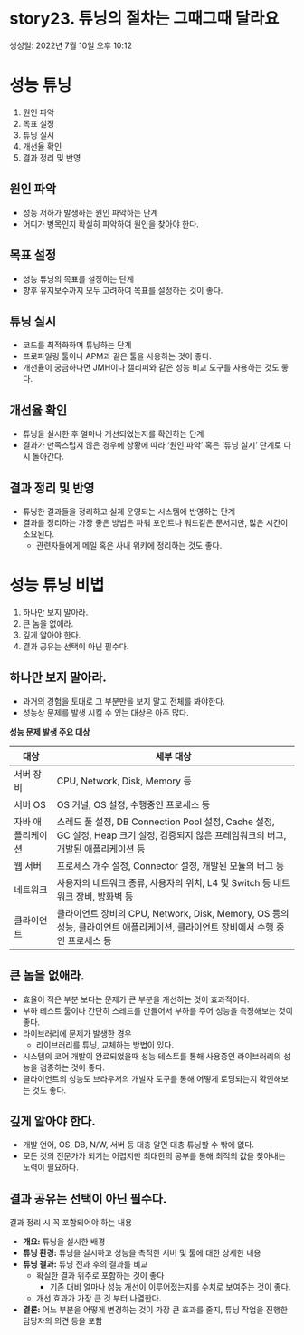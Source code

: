 # story23. 튜닝의 절차는 그때그때 달라요
생성일: 2022년 7월 10일 오후 10:12

# 성능 튜닝

1. 원인 파악
2. 목표 설정
3. 튜닝 실시
4. 개선율 확인
5. 결과 정리 및 반영

## 원인 파악

- 성능 저하가 발생하는 원인 파악하는 단계
- 어디가 병목인지 확실히 파악하여 원인을 찾아야 한다.

## 목표 설정

- 성능 튜닝의 목표를 설정하는 단계
- 향후 유지보수까지 모두 고려하여 목표를 설정하는 것이 좋다.

## 튜닝 실시

- 코드를 최적화하며 튜닝하는 단계
- 프로파일링 툴이나 APM과 같은 툴을 사용하는 것이 좋다.
- 개선율이 궁금하다면 JMH이나 캘리퍼와 같은 성능 비교 도구를 사용하는 것도 좋다.

## 개선율 확인

- 튜닝을 실시한 후 얼마나 개선되었는지를 확인하는 단계
- 결과가 만족스럽지 않은 경우에 상황에 따라 ‘원인 파악’ 혹은 ‘튜닝 실시’ 단계로 다시 돌아간다.

## 결과 정리 및 반영

- 튜닝한 결과들을 정리하고 실제 운영되는 시스템에 반영하는 단계
- 결과를 정리하는 가장 좋은 방법은 파워 포인트나 워드같은 문서지만, 많은 시간이 소요된다.
    - 관련자들에게 메일 혹은 사내 위키에 정리하는 것도 좋다.

# 성능 튜닝 비법

1. 하나만 보지 말아라.
2. 큰 놈을 없애라.
3. 깊게 알아야 한다. 
4. 결과 공유는 선택이 아닌 필수다.

## 하나만 보지 말아라.

- 과거의 경험을 토대로 그 부분만을 보지 말고 전체를 봐야한다.
- 성능상 문제를 발생 시킬 수 있는 대상은 아주 많다.

**성능 문제 발생 주요 대상**

| 대상 | 세부 대상 |
| --- | --- |
| 서버 장비 | CPU, Network, Disk, Memory 등 |
|  서버 OS | OS 커널, OS 설정, 수행중인 프로세스 등 |
| 자바 애플리케이션 | 스레드 풀 설정, DB Connection Pool 설정, Cache 설정, GC 설정, Heap 크기 설정, 검증되지 않은 프레임워크의 버그, 개발된 애플리케이션 등 |
|  웹 서버 | 프로세스 개수 설정, Connector 설정, 개발된 모듈의 버그 등 |
| 네트워크 | 사용자의 네트워크 종류, 사용자의 위치, L4 및 Switch 등 네트워크 장비, 방화벽 등 |
| 클라이언트 | 클라이언트 장비의 CPU, Network, Disk, Memory, OS 등의 성능, 클라이언트 애플리케이션, 클라이언트 장비에서 수행 중인 프로세스 등 |

## 큰 놈을 없애라.

- 효율이 적은 부분 보다는 문제가 큰 부분을 개선하는 것이 효과적이다.
- 부하 테스트 툴이나 간단히 스레드를 만들어서 부하를 주어 성능을 측정해보는 것이 좋다.
- 라이브러리에 문제가 발생한 경우
    - 라이브러리를 튜닝, 교체하는 방법이 있다.
- 시스템의 코어 개발이 완료되었을때 성능 테스트를 통해 사용중인 라이브러리의 성능을 검증하는 것이 좋다.
- 클라이언트의 성능도 브라우저의 개발자 도구를 통해 어떻게 로딩되는지 확인해보는 것도 좋다.

## 깊게 알아야 한다.

- 개발 언어, OS, DB, N/W, 서버 등 대충 알면 대충 튜닝할 수 밖에 없다.
- 모든 것의 전문가가 되기는 어렵지만 최대한의 공부를 통해 최적의 값을 찾아내는 노력이 필요하다.

## 결과 공유는 선택이 아닌 필수다.

결과 정리 시 꼭 포함되어야 하는 내용

- **개요:** 튜닝을 실시한 배경
- **튜닝 환경:** 튜닝을 실시하고 성능을 측적한 서버 및 툴에 대한 상세한 내용
- **튜닝 결과:** 튜닝 전과 후의 결과를 비교
    - 확실한 결과 위주로 포함하는 것이 좋다
        - 기존 대비 얼마나 성능 개선이 이루어졌는지를 수치로 보여주는 것이 좋다.
    - 개선 효과가 가장 큰 것 부터 나열한다.
- **결론:** 어느 부분을 어떻게 변경하는 것이 가장 큰 효과를 줄지, 튜닝 작업을 진행한 담당자의 의견 등을 포함